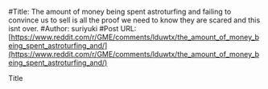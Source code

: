 #Title: The amount of money being spent astroturfing and failing to convince us to sell is all the proof we need to know they are scared and this isnt over.
#Author: suriyuki
#Post URL: [https://www.reddit.com/r/GME/comments/lduwtx/the_amount_of_money_being_spent_astroturfing_and/](https://www.reddit.com/r/GME/comments/lduwtx/the_amount_of_money_being_spent_astroturfing_and/)


Title